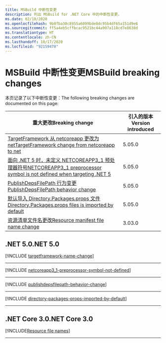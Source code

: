 ```yaml
---
title: MSBuild 中断性变更
description: 列出 MSBuild for .NET Core 中的中断性变更。
ms.date: 02/10/2020
ms.openlocfilehash: 9b0fba30c8955a6099bde0dc95b4df65a151d9e6
ms.sourcegitcommit: ff5a4eb5cffbcac9521bc44a907a118cd7e8638d
ms.translationtype: HT
ms.contentlocale: zh-CN
ms.lasthandoff: 10/17/2020
ms.locfileid: "92159478"
---
```

# <a name="msbuild-breaking-changes"></a><span data-ttu-id="c2833-103">MSBuild 中断性变更</span><span class="sxs-lookup"><span data-stu-id="c2833-103">MSBuild breaking changes</span></span>

<span data-ttu-id="c2833-104">本页记录了以下中断性变更：</span><span class="sxs-lookup"><span data-stu-id="c2833-104">The following breaking changes are documented on this page:</span></span>

| <span data-ttu-id="c2833-105">重大更改</span><span class="sxs-lookup"><span data-stu-id="c2833-105">Breaking change</span></span> | <span data-ttu-id="c2833-106">引入的版本</span><span class="sxs-lookup"><span data-stu-id="c2833-106">Version introduced</span></span> |
| - | - |
| [<span data-ttu-id="c2833-107">TargetFramework 从 netcoreapp 更改为 net</span><span class="sxs-lookup"><span data-stu-id="c2833-107">TargetFramework change from netcoreapp to net</span></span>](#targetframework-change-from-netcoreapp-to-net) | <span data-ttu-id="c2833-108">5.0</span><span class="sxs-lookup"><span data-stu-id="c2833-108">5.0</span></span> |
| [<span data-ttu-id="c2833-109">面向 .NET 5 时，未定义 NETCOREAPP3_1 预处理器符号</span><span class="sxs-lookup"><span data-stu-id="c2833-109">NETCOREAPP3_1 preprocessor symbol is not defined when targeting .NET 5</span></span>](#netcoreapp3_1-preprocessor-symbol-is-not-defined-when-targeting-net-5) | <span data-ttu-id="c2833-110">5.0</span><span class="sxs-lookup"><span data-stu-id="c2833-110">5.0</span></span> |
| [<span data-ttu-id="c2833-111">PublishDepsFilePath 行为变更</span><span class="sxs-lookup"><span data-stu-id="c2833-111">PublishDepsFilePath behavior change</span></span>](#publishdepsfilepath-behavior-change) | <span data-ttu-id="c2833-112">5.0</span><span class="sxs-lookup"><span data-stu-id="c2833-112">5.0</span></span> |
| [<span data-ttu-id="c2833-113">默认导入 Directory.Packages.props 文件</span><span class="sxs-lookup"><span data-stu-id="c2833-113">Directory.Packages.props files is imported by default</span></span>](#directorypackagesprops-files-is-imported-by-default) | <span data-ttu-id="c2833-114">5.0</span><span class="sxs-lookup"><span data-stu-id="c2833-114">5.0</span></span> |
| [<span data-ttu-id="c2833-115">资源清单文件名更改</span><span class="sxs-lookup"><span data-stu-id="c2833-115">Resource manifest file name change</span></span>](#resource-manifest-file-name-change) | <span data-ttu-id="c2833-116">3.0</span><span class="sxs-lookup"><span data-stu-id="c2833-116">3.0</span></span> |

## <a name="net-50"></a><span data-ttu-id="c2833-117">.NET 5.0</span><span class="sxs-lookup"><span data-stu-id="c2833-117">.NET 5.0</span></span>

[!INCLUDE [targetframework-name-change](../../../includes/core-changes/msbuild/5.0/targetframework-name-change.md)]

***

[!INCLUDE [netcoreapp3_1-preprocessor-symbol-not-defined](../../../includes/core-changes/msbuild/5.0/netcoreapp3_1-preprocessor-symbol-not-defined.md)]

***

[!INCLUDE [publishdepsfilepath-behavior-change](../../../includes/core-changes/msbuild/5.0/publishdepsfilepath-behavior-change.md)]

***

[!INCLUDE [directory-packages-props-imported-by-default](../../../includes/core-changes/msbuild/5.0/directory-packages-props-imported-by-default.md)]

***

## <a name="net-core-30"></a><span data-ttu-id="c2833-118">.NET Core 3.0</span><span class="sxs-lookup"><span data-stu-id="c2833-118">.NET Core 3.0</span></span>

[!INCLUDE[Resource file names](~/includes/core-changes/msbuild/3.0/resource-manifest-name.md)]

***
